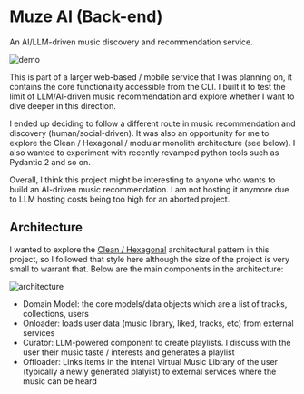 # Muze AI (Back-end)

An AI/LLM-driven music discovery and recommendation service.

![demo](https://github.com/n42r/virtmulib/blob/main/docs/screen-capture.gif?raw=true)

This is part of a larger web-based / mobile service that I was planning on, it contains the core functionality accessible from the CLI. I built it to test the limit of LLM/AI-driven music recommendation and explore whether I want to dive deeper in this direction. 

I ended up deciding to follow a different route in music recommendation and discovery (human/social-driven). It was also an opportunity for me to explore the Clean / Hexagonal / modular monolith architecture (see below). I also wanted to experiment with recently revamped python tools such as Pydantic 2 and so on.

Overall, I think this project might be interesting to anyone who wants to build an AI-driven music recommendation. I am not hosting it anymore due to LLM hosting costs being too high for an aborted project.

## Architecture

I wanted to explore the [Clean / Hexagonal](https://blog.cleancoder.com/uncle-bob/2012/08/13/the-clean-architecture.html) architectural pattern in this project, so I followed that style here although the size of the project is very small to warrant that. Below are the main components in the architecture:

![architecture](https://github.com/n42r/virtmulib/blob/main/docs/arch.drawio.svg?raw=true)

- Domain Model: the core models/data objects which are a list of tracks, collections, users
- Onloader: loads user data (music library, liked, tracks, etc) from external services
- Curator: LLM-powered component to create playlists. I discuss with the user their music taste / interests and generates a playlist
- Offloader: Links items in the intenal Virtual Music Library of the user (typically a newly generated plalyist) to external services where the music can be heard
